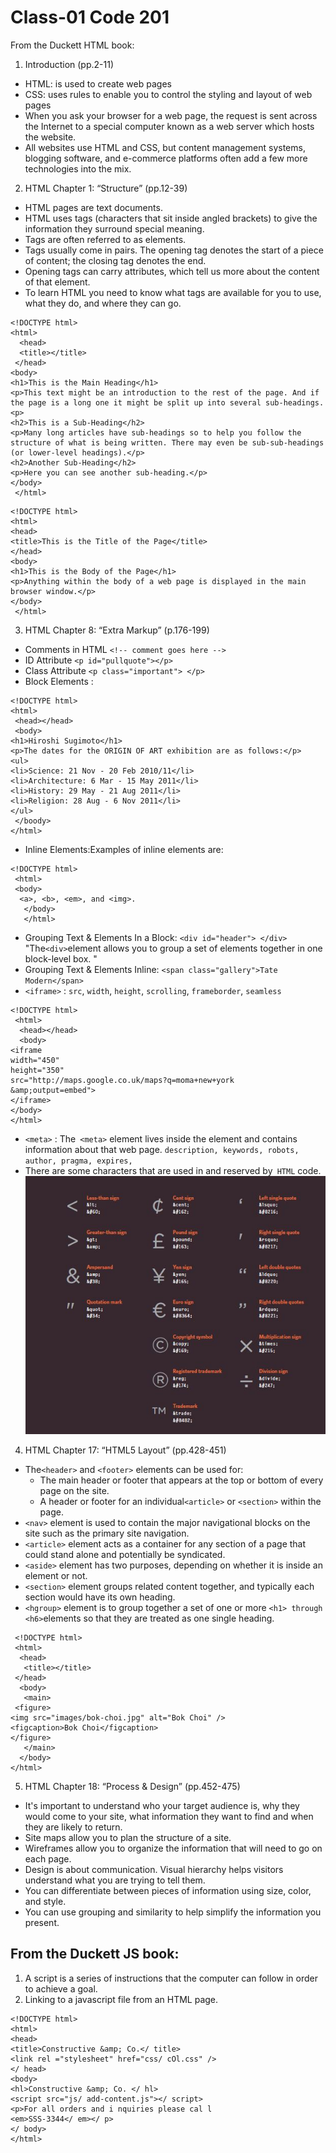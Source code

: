 # Class-01 Code 201
From the Duckett HTML book:


 1. Introduction (pp.2-11)
+ HTML: is used to create web pages
+ CSS: uses rules to enable you to control the styling and layout of web pages
+ When you ask your browser for a web page, the request is sent across the Internet to a special computer known as a web server which hosts the website.
+ All websites use HTML and CSS, but content management systems, blogging software, and e-commerce platforms often add a few more technologies into the mix.

 2. HTML Chapter 1: “Structure” (pp.12-39)
+ HTML pages are text documents.
+ HTML uses tags (characters that sit inside angled brackets) to give the information they surround special meaning.
+ Tags are often referred to as elements.
+ Tags usually come in pairs. The opening tag denotes the start of a piece of content; the closing tag denotes the end.
+ Opening tags can carry attributes, which tell us more about the content of that element.
+ To learn HTML you need to know what tags are available for you to use, what they do, and where they can go.


```
<!DOCTYPE html>
<html>
  <head>
  <title></title>
 </head>
<body>
<h1>This is the Main Heading</h1>
<p>This text might be an introduction to the rest of the page. And if the page is a long one it might be split up into several sub-headings.<p>
<h2>This is a Sub-Heading</h2>
<p>Many long articles have sub-headings so to help you follow the structure of what is being written. There may even be sub-sub-headings (or lower-level headings).</p>
<h2>Another Sub-Heading</h2>
<p>Here you can see another sub-heading.</p>
</body>
 </html>
```


```
<!DOCTYPE html>
<html>
<head>
<title>This is the Title of the Page</title>
</head>
<body>
<h1>This is the Body of the Page</h1>
<p>Anything within the body of a web page is displayed in the main browser window.</p>
</body>
 </html>
```
3. HTML Chapter 8: “Extra Markup” (p.176-199) 
* Comments in HTML ```<!-- comment goes here --> ```
* ID Attribute ``` <p id="pullquote"></p> ```
* Class Attribute ``` <p class="important"> </p> ```
* Block Elements : 
```
<!DOCTYPE html>
<html>
 <head></head>
 <body>
<h1>Hiroshi Sugimoto</h1>
<p>The dates for the ORIGIN OF ART exhibition are as follows:</p>
<ul>
<li>Science: 21 Nov - 20 Feb 2010/11</li>
<li>Architecture: 6 Mar - 15 May 2011</li>
<li>History: 29 May - 21 Aug 2011</li>
<li>Religion: 28 Aug - 6 Nov 2011</li>
</ul>
 </boody>
</html>
```

+ Inline Elements:Examples of inline elements are:

```
<!DOCTYPE html>
 <html>
 <body>
  <a>, <b>, <em>, and <img>.
   </body>
   </html>
```
   
+ Grouping Text & Elements In a Block: `<div id="header"> </div>` "The` <div> `element allows you to group a set of elements together in one block-level box. "
+ Grouping Text & Elements Inline: `<span class="gallery">Tate Modern</span>`
+ `<iframe>` : `src`, `width`, `height`, `scrolling`, `frameborder`, `seamless`

```
<!DOCTYPE html>
 <html>
  <head></head>
  <body>
<iframe
width="450"
height="350"
src="http://maps.google.co.uk/maps?q=moma+new+york
&amp;output=embed">
</iframe>
</body>
</html>
```

+ `<meta>` : The` <meta>` element lives inside the <head> element and contains information about that web page.
` description, keywords, robots, author, pragma, expires, `
+  There are some characters that are used in and reserved by` HTML` code.
 ![Characters](/code201/characters.JPG)


 4. HTML Chapter 17: “HTML5 Layout” (pp.428-451)
+ The`<header>` and `<footer>` elements can be used for:
  - The main header or footer that appears at the top or bottom of every page on the site.
  - A header or footer for an individual`<article>` or `<section>` within the page.
+ `<nav>` element is used to contain the major navigational blocks on the site such as the primary site navigation.  
+ `<article>` element acts as a container for any section of a page that could stand alone and potentially be syndicated.
+ `<aside>` element has two purposes, depending on whether it is inside an <article> element or not.
+ `<section>` element groups related content together, and typically each section would have its own heading.
+ `<hgroup>` element is to group together a set of one or more `<h1> through <h6>`elements so that they are treated as one single heading.

```
 <!DOCTYPE html>
 <html>
  <head>
   <title></title>
 </head>
  <body>
   <main>
 <figure>
<img src="images/bok-choi.jpg" alt="Bok Choi" />
<figcaption>Bok Choi</figcaption>
</figure>
   </main>
  </body>
</html>
```

 5. HTML Chapter 18: “Process & Design” (pp.452-475)
+ It's important to understand who your target audience is, why they would come to your site, what information they want to find and when they are likely to return.
+  Site maps allow you to plan the structure of a site.
+ Wireframes allow you to organize the information that will need to go on each page.
+ Design is about communication. Visual hierarchy helps visitors understand what you are trying to tell them.
+ You can differentiate between pieces of information using size, color, and style.
+ You can use grouping and similarity to help simplify the information you present.

## From the Duckett JS book:
1. A script is a series of instructions that the computer can follow in order to achieve a goal.
2. Linking to a javascript file from an HTML page.
```
<!DOCTYPE html>
<html>
<head>
<title>Constructive &amp; Co.</ title>
<link rel ="stylesheet" href="css/ cOl.css" />
</ head>
<body>
<hl>Constructive &amp; Co. </ hl>
<script src="js/ add-content.js"></ script>
<p>For all orders and i nquiries please cal l
<em>SSS-3344</ em></ p>
</ body>
</html>
```
